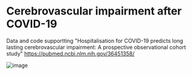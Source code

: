 # Cerebrovascular impairment after COVID-19 
Data and code supportting "Hospitalisation for COVID-19 predicts long lasting cerebrovascular impairment: A prospective observational cohort study"
https://pubmed.ncbi.nlm.nih.gov/36451358/

![image](./Figures/Figure_7.png)
